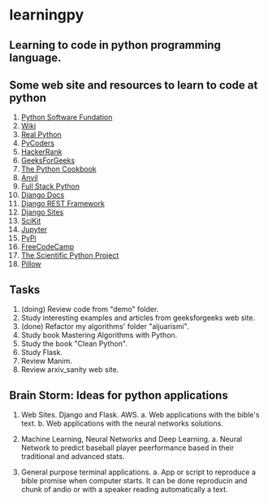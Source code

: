 # learningpy

## Learning to code in python programming language.

## Some web site and resources to learn to code at python
1. [Python Software Fundation](https://www.python.org/)
1. [Wiki](https://wiki.python.org/moin/FrontPage)
2. [Real Python](http://realpython.com)
3. [PyCoders](https://pycoders.com/)
4. [HackerRank](https://www.hackerrank.com/domains)
5. [GeeksForGeeks](https://www.geeksforgeeks.org/python-programming-language/)
6. [The Python Cookbook](https://code.activestate.com/recipes/langs/python/)
7. [Anvil](https://anvil.works/)
8. [Full Stack Python](https://www.fullstackpython.com/)
9. [Django Docs](https://devdocs.io/django~2.1-guides/)
9. [Django REST Framework](https://www.django-rest-framework.org/)
9. [Django Sites](https://www.djangosites.org/)
10. [SciKit](http://scikit-learn.org/stable/)
11. [Jupyter](https://jupyter.org/index.html)
12. [PyPi](https://pypi.org/)
13. [FreeCodeCamp](https://learn.freecodecamp.org/)
14. [The Scientific Python Project](https://scipy.org)
15. [Pillow](https://pillow.readthedocs.io/en/stable/index.html)


## Tasks
1. (doing) Review code from "demo" folder.
2. Study interesting examples and articles from geeksforgeeks web site.
3. (done) Refactor my algorithms' folder "aljuarismi". 
4. Study book Mastering Algorithms with Python.
5. Study the book "Clean Python".
6. Study Flask.
7. Review Manim.
8. Review arxiv_sanity web site.


## Brain Storm: Ideas for python applications
1. Web Sites. Django and Flask. AWS.
   a. Web applications with the bible's text.
   b. Web applications with the neural networks solutions.

2. Machine Learning, Neural Networks and Deep Learning.
   a. Neural Network to predict baseball player peerformance based in their traditional and advanced stats.

3. General purpose terminal applications.
   a. App or script to reproduce a bible promise when computer starts. It can be done reproducin and chunk of andio or with a speaker reading automatically a text.